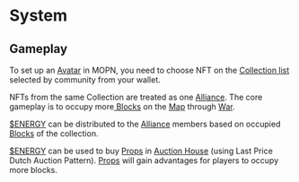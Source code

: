 # System

## Gameplay

To set up an [Avatar](account-system.md#avatar) in MOPN, you need to choose NFT on the [Collection list](../economic-system/pass/community-governance.md) selected by community from your wallet.

NFTs from the same Collection are treated as one [Alliance](account-system.md#alliance). The core gameplay is to occupy more[ Blocks](map-system.md#block) on the [Map](map-system.md#map) through [War](game-system.md#war).

[$ENERGY](../economic-system/usdenergy/) can be distributed to the [Alliance](account-system.md#alliance) members based on occupied [Blocks](map-system.md#block) of the collection.

[$ENERGY](../economic-system/usdenergy/) can be used to buy [Props](../economic-system/prop/) in [Auction House](../economic-system/prop/prop-auction.md) (using Last Price Dutch Auction Pattern). [Props](prop-system.md) will gain advantages for players to occupy more blocks.
